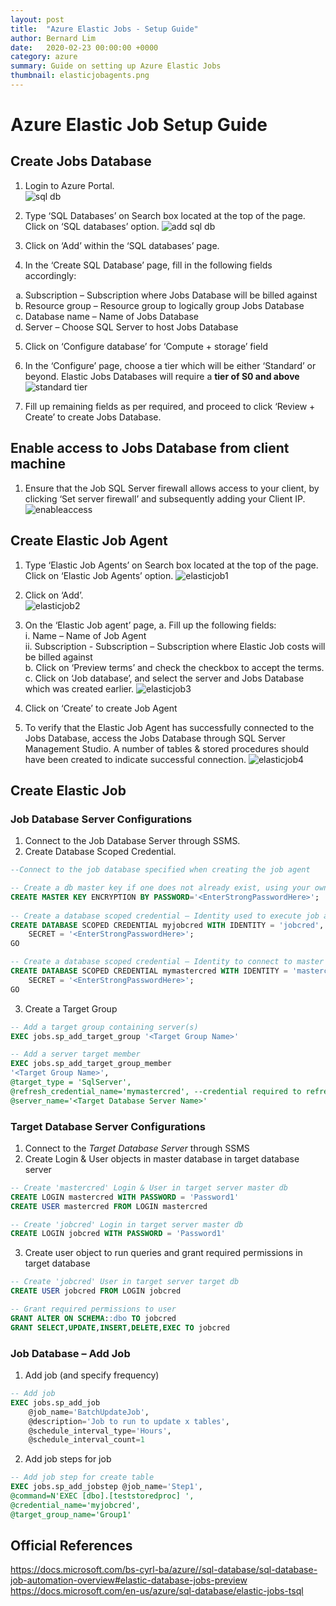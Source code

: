 ```yaml
---
layout: post
title:  "Azure Elastic Jobs - Setup Guide"
author: Bernard Lim
date:   2020-02-23 00:00:00 +0000
category: azure
summary: Guide on setting up Azure Elastic Jobs
thumbnail: elasticjobagents.png
---
```


# Azure Elastic Job Setup Guide

## Create Jobs Database

1. Login to Azure Portal.\
![sql db](/assets/img/posts/2020-02-23-azure-elastic-jobs-setup/create-jobs-db-1.png)

2. Type ‘SQL Databases’ on Search box located at the top of the page. Click on ‘SQL databases’ option.
![add sql db](/assets/img/posts/2020-02-23-azure-elastic-jobs-setup/create-jobs-db-2.png)
 
3. Click on ‘Add’ within the ‘SQL databases’ page.
 
4. In the ‘Create SQL Database’ page, fill in the following fields accordingly:
<ol type="a">
    <li>Subscription – Subscription where Jobs Database will be billed against </li>
    <li>Resource group – Resource group to logically group Jobs Database </li>
    <li>Database name – Name of Jobs Database </li>
    <li>Server – Choose SQL Server to host Jobs Database</li>
</ol>

5. Click on ‘Configure database’ for ‘Compute + storage’ field
6. In the ‘Configure’ page, choose a tier which will be either ‘Standard’ or beyond. Elastic Jobs Databases will require a **tier of S0 and above**
![standard tier](/assets/img/posts/2020-02-23-azure-elastic-jobs-setup/create-jobs-db-3.png)
 
7. Fill up remaining fields as per required, and proceed to click ‘Review + Create’ to create Jobs Database.

## Enable access to Jobs Database from client machine

1. Ensure that the Job SQL Server firewall allows access to your client, by clicking ‘Set server firewall’ and subsequently adding your Client IP.
![enableaccess](/assets/img/posts/2020-02-23-azure-elastic-jobs-setup/enable-access-1.png)
 

## Create Elastic Job Agent

1. Type  ‘Elastic Job Agents’ on Search box located at the top of the page. Click on ‘Elastic Job Agents’ option.
![elasticjob1](/assets/img/posts/2020-02-23-azure-elastic-jobs-setup/create-elastic-job-agent-1.png)

2. Click on ‘Add’.\
![elasticjob2](/assets/img/posts/2020-02-23-azure-elastic-jobs-setup/create-elastic-job-agent-2.png)

3. On the ‘Elastic Job agent’ page,
a. Fill up the following fields: \
     i. Name – Name of Job Agent \
     ii. Subscription - Subscription – Subscription where Elastic Job costs will be billed against \
b. Click on ‘Preview terms’ and check the checkbox to accept the terms. \
c. Click on ‘Job database’, and select the server and Jobs Database which was created earlier.
![elasticjob3](/assets/img/posts/2020-02-23-azure-elastic-jobs-setup/create-elastic-job-agent-3.png)

4. Click on ‘Create’ to create Job Agent
5. To verify that the Elastic Job Agent has successfully connected to the Jobs Database, access the Jobs Database through SQL Server Management Studio. A number of tables & stored procedures should have been created to indicate successful connection.
![elasticjob4](/assets/img/posts/2020-02-23-azure-elastic-jobs-setup/create-elastic-job-agent-4.png)

## Create Elastic Job

### Job Database Server Configurations
1. Connect to the Job Database Server through SSMS.
2. Create Database Scoped Credential.

```sql
--Connect to the job database specified when creating the job agent

-- Create a db master key if one does not already exist, using your own password.  
CREATE MASTER KEY ENCRYPTION BY PASSWORD='<EnterStrongPasswordHere>';  
  
-- Create a database scoped credential – Identity used to execute job against target database 
CREATE DATABASE SCOPED CREDENTIAL myjobcred WITH IDENTITY = 'jobcred',
    SECRET = '<EnterStrongPasswordHere>'; 
GO

-- Create a database scoped credential – Identity to connect to master database
CREATE DATABASE SCOPED CREDENTIAL mymastercred WITH IDENTITY = 'mastercred',
    SECRET = '<EnterStrongPasswordHere>'; 
GO
```

3. Create a Target Group

```sql
-- Add a target group containing server(s)
EXEC jobs.sp_add_target_group '<Target Group Name>'

-- Add a server target member
EXEC jobs.sp_add_target_group_member
'<Target Group Name>',
@target_type = 'SqlServer',
@refresh_credential_name='mymastercred', --credential required to refresh the databases in server
@server_name='<Target Database Server Name>'

```
### Target Database Server Configurations

1.	Connect to the *Target Database Server* through SSMS
2.	Create Login & User objects in master database in target database server 

```sql
-- Create 'mastercred' Login & User in target server master db
CREATE LOGIN mastercred WITH PASSWORD = 'Password1'
CREATE USER mastercred FROM LOGIN mastercred

-- Create 'jobcred' Login in target server master db
CREATE LOGIN jobcred WITH PASSWORD = 'Password1'

```
3. Create user object to run queries and grant required permissions in target database
```sql
-- Create 'jobcred' User in target server target db
CREATE USER jobcred FROM LOGIN jobcred

-- Grant required permissions to user
GRANT ALTER ON SCHEMA::dbo TO jobcred
GRANT SELECT,UPDATE,INSERT,DELETE,EXEC TO jobcred

```

### Job Database – Add Job

1. Add job (and specify frequency)
```sql
-- Add job
EXEC jobs.sp_add_job 
	@job_name='BatchUpdateJob',
	@description='Job to run to update x tables',
	@schedule_interval_type='Hours',
	@schedule_interval_count=1

```
2. Add job steps for job

```sql
-- Add job step for create table
EXEC jobs.sp_add_jobstep @job_name='Step1',
@command=N'EXEC [dbo].[teststoredproc] ',
@credential_name='myjobcred',
@target_group_name='Group1'
```

## Official References

https://docs.microsoft.com/bs-cyrl-ba/azure//sql-database/sql-database-job-automation-overview#elastic-database-jobs-preview
https://docs.microsoft.com/en-us/azure/sql-database/elastic-jobs-tsql
